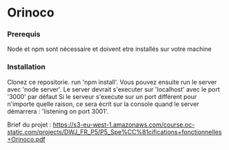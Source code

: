    
# Orinoco #


### Prerequis ###

Node et npm sont nécessaire et doivent etre installés sur votre machine 

### Installation ###

Clonez ce repositorie. run 'npm install'. 
Vous pouvez ensuite run le server avec 'node server'.
Le server devrait s'executer sur 'localhost' avec le port '3000' par défaut 
Si le serveur s'execute sur un port différent pour n'importe quelle raison,
ce sera écrit sur la console quand le server démarrera : 'listening on port 3001'. 


Brief du projet :  <https://s3-eu-west-1.amazonaws.com/course.oc-static.com/projects/DWJ_FR_P5/P5_Spe%CC%81cifications+fonctionnelles+Orinoco.pdf>
